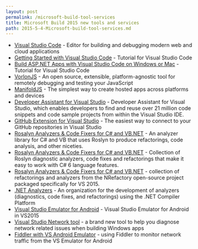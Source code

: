 ```yaml
---
layout: post
permalink: /microsoft-build-tool-services
title: Microsoft Build 2015 new tools and services
path: 2015-5-4-Microsoft-build-tool-services.md
---
```

* [Visual Studio Code](https://code.visualstudio.com/) - Editor for building and debugging modern web and cloud applications
* [Getting Started with Visual Studio Code](http://www.johnpapa.net/intellisense-witha-visual-studio-code/) - Tutorial for Visual Studio Code
* [Build ASP.NET Apps with Visual Studio Code on Windows or Mac](http://blog.falafel.com/build-asp-net-apps-with-visual-studio-code-on-windows-or-mac/) - Tutorial for Visual Studio Code
* [VorlonJS](http://vorlonjs.com/) - An open source, extensible, platform-agnostic tool for remotely debugging and testing your JavaScript
* [ManifoldJS](http://www.manifoldjs.com/) - The simplest way to create hosted apps across platforms and devices
* [Developer Assistant for Visual Studio](http://blogs.msdn.com/b/onecode/p/devassistant.aspx) - Developer Assistant for Visual Studio, which enables developers to find and reuse over 21 million code snippets and code sample projects from within the Visual Studio IDE.
* [GitHub Extension for Visual Studio](https://visualstudio.github.com/) - The easiest way to connect to your GitHub repositories in Visual Studio
* [Rosalyn Analyzers & Code Fixers for C# and VB.NET](https://github.com/code-cracker/code-cracker) - An analyzer library for C# and VB that uses Roslyn to produce refactorings, code analysis, and other niceties.
* [Rosalyn Analyzers & Code Fixers for C# and VB.NET](https://github.com/DustinCampbell/CSharpEssentials) - Collection of Roslyn diagnostic analyzers, code fixes and refactorings that make it easy to work with C# 6 language features.
* [Rosalyn Analyzers & Code Fixers for C# and VB.NET](http://nr6pack.net/) - collection of refactorings and analyzers from the NRefactory open-source project packaged specifically for VS 2015.
* [.NET Analyzers](https://github.com/dotnetanalyzers) - An organization for the development of analyzers (diagnostics, code fixes, and refactorings) using the .NET Compiler Platform
* [Visual Studio Emulator for Android](http://blogs.msdn.com/b/visualstudioalm/archive/2015/04/29/visual-studio-emulator-for-android-in-vs2015-rc.aspx) - Visual Studio Emulator for Android in VS2015
* [Visual Studio Network tool](http://blogs.msdn.com/b/visualstudio/archive/2015/05/04/introducing-visual-studio-s-network-tool.aspx) - a brand new tool to help you diagnose network related issues when building Windows apps
* [Fiddler with VS Android Emulator](http://blogs.msdn.com/b/visualstudioalm/archive/2015/05/06/using-fiddler-to-monitor-network-traffic-from-the-vs-emulator-for-android.aspx) - using Fiddler to monitor network traffic from the VS Emulator for Android
